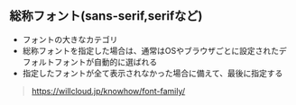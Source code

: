 ## 総称フォント(sans-serif,serifなど)
 - フォントの大きなカテゴリ
 - 総称フォントを指定した場合は、通常はOSやブラウザごとに設定されたデフォルトフォントが自動的に選ばれる
 - 指定したフォントが全て表示されなかった場合に備えて、最後に指定する
 
> https://willcloud.jp/knowhow/font-family/




